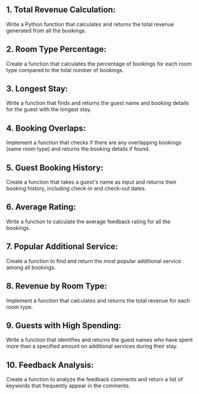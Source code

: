 ## 1. Total Revenue Calculation:

Write a Python function that calculates and returns the total revenue generated from all the bookings.

## 2. Room Type Percentage:

Create a function that calculates the percentage of bookings for each room type compared to the total number of bookings.

## 3. Longest Stay:

Write a function that finds and returns the guest name and booking details for the guest with the longest stay.

## 4. Booking Overlaps:

Implement a function that checks if there are any overlapping bookings (same room type) and returns the booking details if found.

## 5. Guest Booking History:

Create a function that takes a guest's name as input and returns their booking history, including check-in and check-out dates.

## 6. Average Rating:

Write a function to calculate the average feedback rating for all the bookings.

## 7. Popular Additional Service:

Create a function to find and return the most popular additional service among all bookings.

## 8. Revenue by Room Type:

Implement a function that calculates and returns the total revenue for each room type.

## 9. Guests with High Spending:

Write a function that identifies and returns the guest names who have spent more than a specified amount on additional services during their stay.

## 10. Feedback Analysis:

Create a function to analyze the feedback comments and return a list of keywords that frequently appear in the comments.